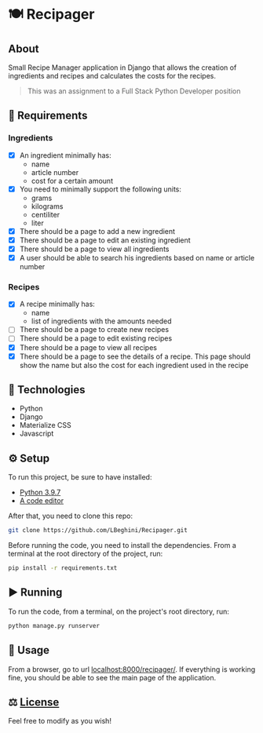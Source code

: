 # 🍽️ Recipager

## About

Small Recipe Manager application in Django that allows the creation of ingredients and recipes and calculates the costs for the recipes.
> This was an assignment to a Full Stack Python Developer position

## 📑 Requirements

### Ingredients
- [x] An ingredient minimally has:
   - name
   - article number
   - cost for a certain amount
- [x] You need to minimally support the following units: 
  - grams
  - kilograms
  - centiliter
  - liter
- [x] There should be a page to add a new ingredient
- [x] There should be a page to edit an existing ingredient
- [x] There should be a page to view all ingredients
- [x] A user should be able to search his ingredients based on name or article number

### Recipes
- [x] A recipe minimally has:
   - name
   - list of ingredients with the amounts needed
- [ ] There should be a page to create new recipes
- [ ] There should be a page to edit existing recipes
- [x] There should be a page to view all recipes
- [x] There should be a page to see the details of a recipe. This page should show the name but also the cost for each ingredient used in the recipe 

## 🧬 Technologies
- Python
- Django
- Materialize CSS
- Javascript

## ⚙️ Setup
To run this project, be sure to have installed:
- [Python 3.9.7](https://nodejs.dev/download/)
- [A code editor](https://code.visualstudio.com)

After that, you need to clone this repo:
```bash
git clone https://github.com/LBeghini/Recipager.git
```
Before running the code, you need to install the dependencies. From a terminal at the root directory of the project, run:
```bash
pip install -r requirements.txt
```

## ▶️ Running
To run the code, from a terminal, on the project's root directory, run:
```bash
python manage.py runserver
```
## 🧭 Usage
From a browser, go to url [localhost:8000/recipager/](http://localhost:8000/recipager/).
If everything is working fine, you should be able to see the main page of the application.



## ⚖️ [License](https://github.com/LBeghini/Recipager/blob/main/LICENSE)
Feel free to modify as you wish!

